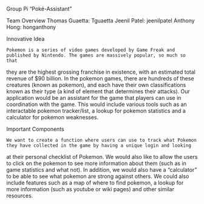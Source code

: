 Group Pi
“Poké-Assistant”

Team Overview
Thomas Guaetta: Tguaetta
Jeenil Patel: jeenilpatel
Anthony Hong: honganthony

Innovative Idea

	Pokemon is a series of video games developed by Game Freak and published by Nintendo. The games are massively popular, so much so that 
they are the highest grossing franchise in existence, with an estimated total revenue of $90 billion. In the pokemon games, there are hundreds 
of these creatures (known as pokemon), and each have their own classifications known as their type (a kind of element that determines their attacks).
	Our application would be an assistant for the game that players can use in coordination with the game. This would include various tools such as an 
interactable pokemon tracker/list, a lookup for pokemon statistics and a calculator for pokemon weaknesses.

Important Components

	We want to create a function where users can use to track what Pokemon they have collected in the game by having a unique login and looking 
at their personal checklist of Pokemon. We would also like to allow the users to click on the pokemon to see more information about them (such as in game statistics and what not). 
In addition, we would also have a “calculator” to be able to see what pokemon are strong against others. We could also include features such as a map of where to find pokemon, a lookup 
for more information (such as youtube or wiki pages) and other similar resources.
